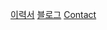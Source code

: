 <p align="left"><a href="https://choyongwon.notion.site">이력서</a> <a href="https://woni.blog">블로그</a> <a href="mailto:whldt1@gmail.com">Contact</a></p>
